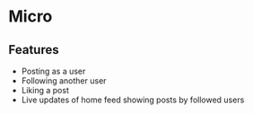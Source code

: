 Micro
======

Features
------
- Posting as a user
- Following another user
- Liking a post
- Live updates of home feed showing posts by followed users
